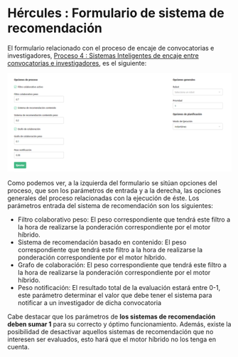 # Hércules : Formulario de sistema de recomendación



El formulario relacionado con el proceso de encaje de convocatorias e investigadores, [Proceso 4 : Sistemas Inteligentes de encaje entre convocatorias e investigadores](/hercules/rpa/modulo-de-automatizacion-y-gestion/analisis-y-procesos/proceso-4-sistemas-inteligentes-de-encaje-entre-convocatorias-e-investigadores/index.md "/hercules/rpa/modulo-de-automatizacion-y-gestion/analisis-y-procesos/proceso-4-sistemas-inteligentes-de-encaje-entre-convocatorias-e-investigadores/index.md"), es el siguiente:

![](/attachments/613417098/613417099.png)

Como podemos ver, a la izquierda del formulario se sitúan opciones del proceso, que son los parámetros de entrada y a la derecha, las opciones generales del proceso relacionadas con la ejecución de éste. Los parámetros entrada del sistema de recomendación son los siguientes:

* Filtro colaborativo peso: El peso correspondiente que tendrá este filtro a la hora de realizarse la ponderación correspondiente por el motor híbrido.
* Sistema de recomendación basado en contenido: El peso correspondiente que tendrá este filtro a la hora de realizarse la ponderación correspondiente por el motor híbrido.
* Grafo de colaboración: El peso correspondiente que tendrá este filtro a la hora de realizarse la ponderación correspondiente por el motor híbrido.
* Peso notificación: El resultado total de la evaluación estará entre 0\-1, este parámetro determinar el valor que debe tener el sistema para notificar a un investigador de dicha convocatoria

Cabe destacar que los parámetros de **los sistemas de recomendación deben sumar 1** para su correcto y óptimo funcionamiento. Además, existe la posibilidad de desactivar aquellos sistemas de recomendación que no interesen ser evaluados, esto hará que el motor híbrido no los tenga en cuenta.




